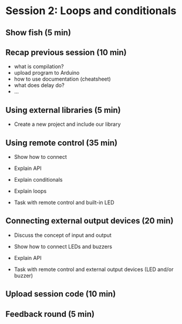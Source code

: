 # Session 2: Loops and conditionals

## Show fish (5 min)

## Recap previous session (10 min)

- what is compilation?
- upload program to Arduino
- how to use documentation (cheatsheet)
- what does delay do?
- ...

## Using external libraries (5 min)

- Create a new project and include our library

## Using remote control (35 min)

- Show how to connect
- Explain API
- Explain conditionals
- Explain loops

- Task with remote control and built-in LED

## Connecting external output devices (20 min)

- Discuss the concept of input and output
- Show how to connect LEDs and buzzers
- Explain API

- Task with remote control and external output devices (LED and/or buzzer)

## Upload session code (10 min)

## Feedback round (5 min)